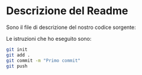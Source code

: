 # Descrizione del Readme

Sono il file di descrizione del nostro codice sorgente:

Le istruzioni che ho eseguito sono:

```bash
git init
git add .
git commit -m "Primo commit"
git push
```